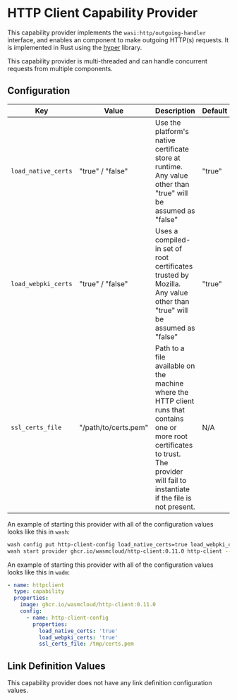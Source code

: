 # HTTP Client Capability Provider

This capability provider implements the `wasi:http/outgoing-handler` interface, and enables an component to make outgoing HTTP(s) requests. It is implemented in Rust using the [hyper](https://hyper.rs/) library.

This capability provider is multi-threaded and can handle concurrent requests from multiple components.

## Configuration

| Key                 | Value                | Description                                                                                                                                                                                | Default |
| ------------------- | -------------------- | ------------------------------------------------------------------------------------------------------------------------------------------------------------------------------------------ | ------- |
| `load_native_certs` | "true" / "false"     | Use the platform's native certificate store at runtime. Any value other than "true" will be assumed as "false"                                                                             | "true"  |
| `load_webpki_certs` | "true" / "false"     | Uses a compiled-in set of root certificates trusted by Mozilla. Any value other than "true" will be assumed as "false"                                                                     | "true"  |
| `ssl_certs_file`    | "/path/to/certs.pem" | Path to a file available on the machine where the HTTP client runs that contains one or more root certificates to trust. The provider will fail to instantiate if the file is not present. | N/A     |

An example of starting this provider with all of the configuration values looks like this in `wash`:

```bash
wash config put http-client-config load_native_certs=true load_webpki_certs=true ssl_certs_file=/tmp/certs.pem
wash start provider ghcr.io/wasmcloud/http-client:0.11.0 http-client --config http-client-config
```

An example of starting this provider with all of the configuration values looks like this in `wadm`:

```yaml
- name: httpclient
  type: capability
  properties:
    image: ghcr.io/wasmcloud/http-client:0.11.0
    config:
      - name: http-client-config
        properties:
          load_native_certs: 'true'
          load_webpki_certs: 'true'
          ssl_certs_file: /tmp/certs.pem
```

## Link Definition Values

This capability provider does not have any link definition configuration values.

